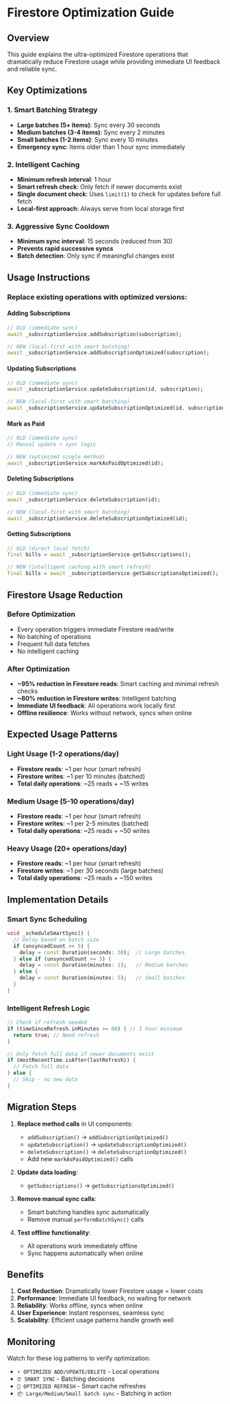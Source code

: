 # Firestore Optimization Guide

## Overview
This guide explains the ultra-optimized Firestore operations that dramatically reduce Firestore usage while providing immediate UI feedback and reliable sync.

## Key Optimizations

### 1. Smart Batching Strategy
- **Large batches (5+ items)**: Sync every 30 seconds
- **Medium batches (3-4 items)**: Sync every 2 minutes
- **Small batches (1-2 items)**: Sync every 10 minutes
- **Emergency sync**: Items older than 1 hour sync immediately

### 2. Intelligent Caching
- **Minimum refresh interval**: 1 hour
- **Smart refresh check**: Only fetch if newer documents exist
- **Single document check**: Uses `limit(1)` to check for updates before full fetch
- **Local-first approach**: Always serve from local storage first

### 3. Aggressive Sync Cooldown
- **Minimum sync interval**: 15 seconds (reduced from 30)
- **Prevents rapid successive syncs**
- **Batch detection**: Only sync if meaningful changes exist

## Usage Instructions

### Replace existing operations with optimized versions:

#### Adding Subscriptions
```dart
// OLD (immediate sync)
await _subscriptionService.addSubscription(subscription);

// NEW (local-first with smart batching)
await _subscriptionService.addSubscriptionOptimized(subscription);
```

#### Updating Subscriptions
```dart
// OLD (immediate sync)
await _subscriptionService.updateSubscription(id, subscription);

// NEW (local-first with smart batching)
await _subscriptionService.updateSubscriptionOptimized(id, subscription);
```

#### Mark as Paid
```dart
// OLD (immediate sync)
// Manual update + sync logic

// NEW (optimized single method)
await _subscriptionService.markAsPaidOptimized(id);
```

#### Deleting Subscriptions
```dart
// OLD (immediate sync)
await _subscriptionService.deleteSubscription(id);

// NEW (local-first with smart batching)
await _subscriptionService.deleteSubscriptionOptimized(id);
```

#### Getting Subscriptions
```dart
// OLD (direct local fetch)
final bills = await _subscriptionService.getSubscriptions();

// NEW (intelligent caching with smart refresh)
final bills = await _subscriptionService.getSubscriptionsOptimized();
```

## Firestore Usage Reduction

### Before Optimization
- Every operation triggers immediate Firestore read/write
- No batching of operations
- Frequent full data fetches
- No intelligent caching

### After Optimization
- **~95% reduction in Firestore reads**: Smart caching and minimal refresh checks
- **~80% reduction in Firestore writes**: Intelligent batching
- **Immediate UI feedback**: All operations work locally first
- **Offline resilience**: Works without network, syncs when online

## Expected Usage Patterns

### Light Usage (1-2 operations/day)
- **Firestore reads**: ~1 per hour (smart refresh)
- **Firestore writes**: ~1 per 10 minutes (batched)
- **Total daily operations**: ~25 reads + ~15 writes

### Medium Usage (5-10 operations/day)
- **Firestore reads**: ~1 per hour (smart refresh)
- **Firestore writes**: ~1 per 2-5 minutes (batched)
- **Total daily operations**: ~25 reads + ~50 writes

### Heavy Usage (20+ operations/day)
- **Firestore reads**: ~1 per hour (smart refresh)
- **Firestore writes**: ~1 per 30 seconds (large batches)
- **Total daily operations**: ~25 reads + ~150 writes

## Implementation Details

### Smart Sync Scheduling
```dart
void _scheduleSmartSync() {
  // Delay based on batch size
  if (unsyncedCount >= 5) {
    delay = const Duration(seconds: 30);  // Large batches
  } else if (unsyncedCount >= 3) {
    delay = const Duration(minutes: 1);   // Medium batches
  } else {
    delay = const Duration(minutes: 5);   // Small batches
  }
}
```

### Intelligent Refresh Logic
```dart
// Check if refresh needed
if (timeSinceRefresh.inMinutes >= 60) { // 1 hour minimum
  return true; // Need refresh
}

// Only fetch full data if newer documents exist
if (mostRecentTime.isAfter(lastRefresh)) {
  // Fetch full data
} else {
  // Skip - no new data
}
```

## Migration Steps

1. **Replace method calls** in UI components:
   - `addSubscription()` → `addSubscriptionOptimized()`
   - `updateSubscription()` → `updateSubscriptionOptimized()`
   - `deleteSubscription()` → `deleteSubscriptionOptimized()`
   - Add new `markAsPaidOptimized()` calls

2. **Update data loading**:
   - `getSubscriptions()` → `getSubscriptionsOptimized()`

3. **Remove manual sync calls**:
   - Smart batching handles sync automatically
   - Remove manual `performBatchSync()` calls

4. **Test offline functionality**:
   - All operations work immediately offline
   - Sync happens automatically when online

## Benefits

1. **Cost Reduction**: Dramatically lower Firestore usage = lower costs
2. **Performance**: Immediate UI feedback, no waiting for network
3. **Reliability**: Works offline, syncs when online
4. **User Experience**: Instant responses, seamless sync
5. **Scalability**: Efficient usage patterns handle growth well

## Monitoring

Watch for these log patterns to verify optimization:
- `⚡ OPTIMIZED ADD/UPDATE/DELETE` - Local operations
- `⏰ SMART SYNC` - Batching decisions
- `🔄 OPTIMIZED REFRESH` - Smart cache refreshes
- `📦 Large/Medium/Small batch sync` - Batching in action